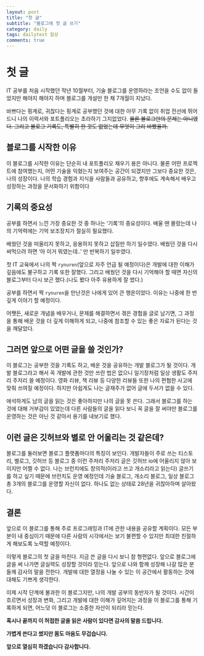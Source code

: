 ```yaml
---
layout: post
title: "첫 글"
subtitle: "블로그에 첫 글 쓰기"
category: daily
tags: dailytest 일상
comments: true
---
```



# 첫 글


IT 공부를 처음 시작했던 작년 10월부터, 기술 블로그를 운영하라는 조언을 수도 없이 들었지만 해야지 해야지 하며 블로그를 개설만 한 채 7개월이 지났다.

바쁘다는 핑계로, 귀찮다는 핑계로 공부했던 것에 대한 아무 기록 없이 취업 전선에 뛰어드니 나의 이력서와 포트폴리오는 초라하기 그지없었다.
~~물론 블로그만의 문제는 아니였다. 그리고 블로그 기록도, 특별히 한 것도 없었는데 무엇이 그리 바빴을까.~~

## 블로그를 시작한 이유
이 블로그를 시작한 이유는 단순히 내 포트폴리오 채우기 용은 아니다. 물론 어떤 프로젝트에 참여했는지, 어떤 기술을 익혔는지 보여주는 공간이 되겠지만 그보다 중요한 것은, 나의 성장이다. 나의 학습 경험과 지식을 사람들과 공유하고, 향후에도 계속해서 배우고 성장하는 과정을 문서화하기 위함이다

## 기록의 중요성

공부를 하면서 느낀 가장 중요한 것 중 하나는 ‘기록’의 중요성이다. 배울 땐 몰랐는데 나의 기억력에는 기억 보조장치가 절실히 필요했다.

배웠던 것을 떠올리지 못하고, 응용하지 못하고 삽질만 하기 일수였다. 배웠던 것을 다시 써먹으려 하면 ‘아 이거 뭐였는데..’ 만 반복하기 일쑤였다.

첫 IT 교육에서 나의 짝 `rynuren`(앞으로 자주 언급 될 예정이다)은 개발에 대한 이해가 깊음에도 불구하고 기록 또한 잘했다. 그리고 배웠던 것을 다시 기억해야 할 때면 자신의 블로그부터 다시 보곤 했다.(나도 봤다 아주 유용하게 잘 썼다.)

공부를 하면서 짝 `rynuren`을 만난것은 나에게 있어 큰 행운이었다. 이유는 나중에 한 번 깊게 이야기 할 예정이다.

어쨋든, 새로운 개념을 배우거나, 문제를 해결하면서 겪은 경험을 글로 남기면, 그 과정을 통해 배운 것을 더 깊게 이해하게 되고, 나중에 참조할 수 있는 좋은 자료가 된다는 것을 깨달았다.

## 그러면 앞으로 어떤 글을 쓸 것인가?

이 블로그는 공부한 것을 기록도 하고, 배운 것을 공유하는 개발 블로그가 될 것이다. 개발 블로그라고 해서 꼭 개발에 관한 것만 쓰란 법은 없으니 일기장처럼 일상 생활도 주저리 주저리 쓸 예정이다. 영화 리뷰, 책 리뷰 등 다양한 리뷰들 또한 나의 편협한 사고에 맞춰 쓰여질 예정이다.
하지만 아쉽게도 나는 글재주가 없어 글에 두서가 없을 수 있다.

애석하게도 남의 글을 읽는 것은 좋아하지만 나의 글을 못 쓴다. 그래서 블로그를 하는 것에 대해 거부감이 있었는데 다른 사람들의 글을 읽다 보니 꼭 글을 잘 써야만 블로그를 운영하는 것은 아닌 것 같아서 용기를 내보기로 했다.

## 이런 글은 깃허브와 별로 안 어울리는 것 같은데?

 블로그를 둘러보면 블로그 플랫폼마다의 특징이 보인다. 개발자들이 주로 쓰는 티스토리, 벨로그, 깃허브 등 블로그 중 이런 주저리 주저리 글은 깃허브 io에 어울리지 않아 보이지만 어쩔 수 없다. 나는 브런치에도 창의적(이라고 쓰고 개소리라고 읽는다) 글쓰기를 하고 싶기 때문에 브런치도 운영 예정인데 기술 블로그, 개소리 블로그, 일상 블로그 총 3개의 블로그를 운영할 자신이 없다. 하나도 없는 상태로 28년을 귀찮아하며 살아왔다.

## 결론

앞으로 이 블로그를 통해 주로 프로그래밍과 IT에 관한 내용을 공유할 계획이다. 모든 부분이 내 중심이기 때문에 다른 사람의 시각에서는 보기 불편할 수 있지만 최대한 친절하게 해보도록 노력할 예정이다.

이렇게 블로그의 첫 글을 마친다. 지금 쓴 글을 다시 보니 참 형편없다. 앞으로 블로그에 글을 써 나가면 글실력도 성장할 것이라 믿는다. 앞으로 나와 함께 성장해 나갈 많은 분들께 감사의 말을 전한다. 개발에 대한 열정을 나눌 수 있는 이 공간에서 활동하는 것에 대해도 기쁘게 생각한다.

이제 시작 단계에 불과한 이 블로그지만, 나의 개발 공부의 동반자가 될 것이다. 시간이 흐르면서 성장과 변화, 그리고 개발에 대한 이해가 깊어지는 과정을 이 블로그를 통해 기록하게 되면, 어느덧 이 블로그는 소중한 자산이 되리라 믿는다.

**혹시나 끝까지 이 허접한 글을 읽은 사람이 있다면 감사의 말씀 드립니다.**

**가볍게 쓴다고 썼지만 몸도 마음도 무겁습니다.**

**앞으로 열심히 하겠습니다 감사합니다.**
